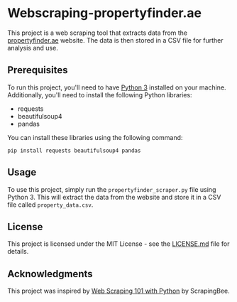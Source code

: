 # Webscraping-propertyfinder.ae


This project is a web scraping tool that extracts data from the [propertyfinder.ae](https://www.propertyfinder.ae/) website. The data is then stored in a CSV file for further analysis and use. 

## Prerequisites

To run this project, you'll need to have [Python 3](https://www.python.org/downloads/) installed on your machine. Additionally, you'll need to install the following Python libraries:

- requests
- beautifulsoup4
- pandas

You can install these libraries using the following command:

```
pip install requests beautifulsoup4 pandas
```

## Usage

To use this project, simply run the `propertyfinder_scraper.py` file using Python 3. This will extract the data from the website and store it in a CSV file called `property_data.csv`.

## License

This project is licensed under the MIT License - see the [LICENSE.md](LICENSE.md) file for details.

## Acknowledgments

This project was inspired by [Web Scraping 101 with Python](https://www.scrapingbee.com/blog/web-scraping-101-with-python/) by ScrapingBee.
